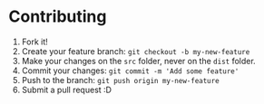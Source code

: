 # Contributing

1. Fork it!
2. Create your feature branch: `git checkout -b my-new-feature`
3. Make your changes on the `src` folder, never on the `dist` folder.
4. Commit your changes: `git commit -m 'Add some feature'`
5. Push to the branch: `git push origin my-new-feature`
6. Submit a pull request :D


